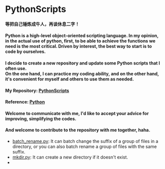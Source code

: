 # PythonScripts
#### 等把自己锤炼成牛人，再谈休息二字！
#### Python is a high-level object-oriented scripting language. In my opinion, in the actual use of python, first, to be able to achieve the functions we need is the most critical. Driven by interest, the best way to start is to code by ourselves. 
#### I decide to create a new repository and update some Python scripts that I often use. On the one hand, I can practice my coding ability, and on the other hand, it's convenient for myself and others to use them as needed.
#### My Repository: [PythonScripts](https://github.com/haoningwu3639/PythonScripts)
#### Reference: [Python](https://github.com/geekcomputers/Python)
#### Welcome to communicate with me, I'd like to accept your advice for improving, simplifying the codes.
#### And welcome to contribute to the repository with me together, haha.

- [batch_rename.py](https://github.com/haoningwu3639/PythonScripts/blob/master/batch_rename.py): It can batch change the suffix of a group of files in a directory, or you can also batch rename a group of files with the same suffix.
- [mkdir.py](https://github.com/haoningwu3639/PythonScripts/blob/master/mkdir.py): It can create a new directory if it doesn't exist.
- 